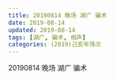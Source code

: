 ```yaml
---
title: 20190814 晚场 湖广 骗术
date: 2019-08-14
updated: 2019-08-14
tags: [湖广, 骗术, 相声]
categories: (2019)己亥年场次
---
```

20190814 晚场 湖广 骗术